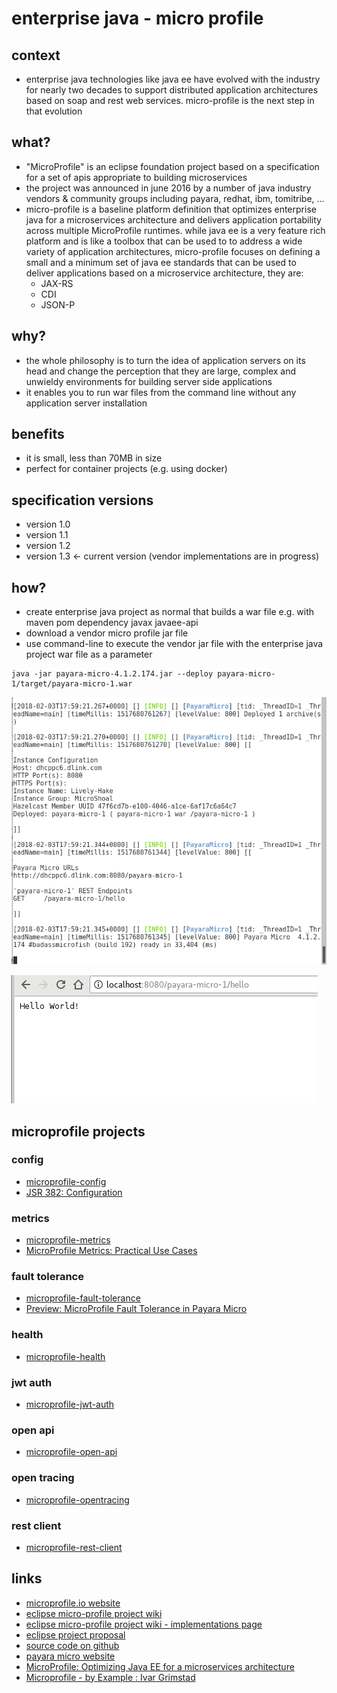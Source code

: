 
# enterprise java - micro profile

## context
* enterprise java technologies like java ee have evolved with the industry for nearly two decades to support distributed application architectures based on soap and rest web services. micro-profile is the next step in that evolution


## what?
* "MicroProfile" is an eclipse foundation project based on a specification for a set of apis appropriate to building microservices
* the project was announced in june 2016 by a number of java industry vendors & community groups including payara, redhat, ibm, tomitribe, ...
* micro-profile is a baseline platform definition that optimizes enterprise java for a microservices architecture and delivers application portability across multiple MicroProfile runtimes. while java ee is a very feature rich platform and is like a toolbox that can be used to to address a wide variety of application architectures, micro-profile focuses on defining a small and a minimum set of java ee standards that can be used to deliver applications based on a microservice architecture, they are:
  * JAX-RS
  * CDI
  * JSON-P


## why?
* the whole philosophy is to turn the idea of application servers on its head and change the perception that they are large, complex and unwieldy environments for building server side applications
* it enables you to run war files from the command line without any application server installation


## benefits
* it is small, less than 70MB in size
* perfect for container projects (e.g. using docker)


## specification versions
* version 1.0
* version 1.1 
* version 1.2
* version 1.3 <- current version (vendor implementations are in progress)


## how?
* create enterprise java project as normal that builds a war file e.g. with maven pom dependency javax javaee-api
* download a vendor micro profile jar file
* use command-line to execute the vendor jar file with the enterprise java project war file as a parameter


```
java -jar payara-micro-4.1.2.174.jar --deploy payara-micro-1/target/payara-micro-1.war
```


![run output](run-output.png "run output")


![web browser output](web-browser-output.png "web browser output")


## microprofile projects


### config
* [microprofile-config](https://microprofile.io/project/eclipse/microprofile-config)
* [JSR 382: Configuration](https://www.youtube.com/watch?v=EBbFcaUx2Sk)


### metrics
* [microprofile-metrics](https://microprofile.io/project/eclipse/microprofile-metrics)
* [MicroProfile Metrics: Practical Use Cases](https://www.youtube.com/watch?v=eUiXJWDy_g0)


### fault tolerance
* [microprofile-fault-tolerance](https://microprofile.io/project/eclipse/microprofile-fault-tolerance)
* [Preview: MicroProfile Fault Tolerance in Payara Micro](http://blog.payara.fish/preview-microprofile-fault-tolerance-in-payara-micro?utm_campaign=Payara%205%20Launch)


### health
* [microprofile-health](https://microprofile.io/project/eclipse/microprofile-health)


### jwt auth
* [microprofile-jwt-auth](https://microprofile.io/project/eclipse/microprofile-jwt-auth)


### open api
* [microprofile-open-api](https://microprofile.io/project/eclipse/microprofile-open-api)


### open tracing
* [microprofile-opentracing](https://microprofile.io/project/eclipse/microprofile-opentracing)


### rest client
* [microprofile-rest-client](https://microprofile.io/project/eclipse/microprofile-rest-client)


## links
* [microprofile.io website](https://microprofile.io/)
* [eclipse micro-profile project wiki](https://wiki.eclipse.org/MicroProfile)
* [eclipse micro-profile project wiki - implementations page](https://wiki.eclipse.org/MicroProfile/Implementation)
* [eclipse project proposal](https://projects.eclipse.org/proposals/eclipse-microprofile)
* [source code on github](https://github.com/microprofile)
* [payara micro website](https://www.payara.fish/payara_micro)
* [MicroProfile: Optimizing Java EE for a microservices architecture](https://www.youtube.com/watch?v=YGC2b8k2nfg&feature=youtu.be)
* [Microprofile - by Example : Ivar Grimstad](https://vimeo.com/233982410)

